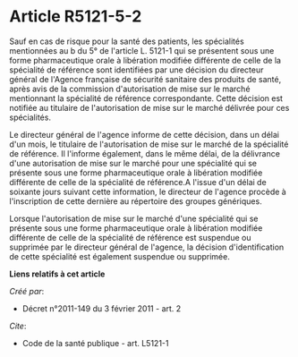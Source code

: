 # Article R5121-5-2

Sauf en cas de risque pour la santé des patients, les spécialités mentionnées au b du 5° de l'article L. 5121-1 qui se
présentent sous une forme pharmaceutique orale à libération modifiée différente de celle de la spécialité de référence sont
identifiées par une décision du directeur général de l'Agence française de sécurité sanitaire des produits de santé, après
avis de la commission d'autorisation de mise sur le marché mentionnant la spécialité de référence correspondante. Cette
décision est notifiée au titulaire de l'autorisation de mise sur le marché délivrée pour ces spécialités. 

Le directeur général de l'agence informe de cette décision, dans un délai d'un mois, le titulaire de l'autorisation de mise
sur le marché de la spécialité de référence. Il l'informe également, dans le même délai, de la délivrance d'une autorisation
de mise sur le marché pour une spécialité qui se présente sous une forme pharmaceutique orale à libération modifiée
différente de celle de la spécialité de référence.A l'issue d'un délai de soixante jours suivant cette information, le
directeur de l'agence procède à l'inscription de cette dernière au répertoire des groupes génériques. 

Lorsque l'autorisation de mise sur le marché d'une spécialité qui se présente sous une forme pharmaceutique orale à
libération modifiée différente de celle de la spécialité de référence est suspendue ou supprimée par le directeur général de
l'agence, la décision d'identification de cette spécialité est également suspendue ou supprimée.

**Liens relatifs à cet article**

_Créé par_:

  - Décret n°2011-149 du 3 février 2011 - art. 2

_Cite_:

  - Code de la santé publique - art. L5121-1
